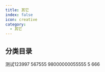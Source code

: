 ```yaml
---
title: 其它
index: false
icon: creative
category:
  - 其它
---
```


## 分类目录

测试123997
567555
98000000055555
5
666
<ArticlesMenu />
